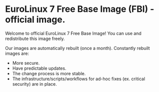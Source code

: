 # EuroLinux 7 Free Base Image (FBI) - official image.

Welcome to official EuroLinux 7 Free Base Image! You can use and redistribute
this image freely.

Our images are automatically rebuilt (once a month). Constantly rebuilt images are:
- More secure.
- Have predictable updates. 
- The change process is more stable.
- The infrastructure/scripts/workflows for ad-hoc fixes (ex. critical security) are in place.
